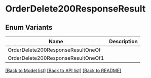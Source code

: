 # OrderDelete200ResponseResult

## Enum Variants

| Name | Description |
|---- | -----|
| OrderDelete200ResponseResultOneOf |  |
| OrderDelete200ResponseResultOneOf1 |  |

[[Back to Model list]](../README.md#documentation-for-models) [[Back to API list]](../README.md#documentation-for-api-endpoints) [[Back to README]](../README.md)


